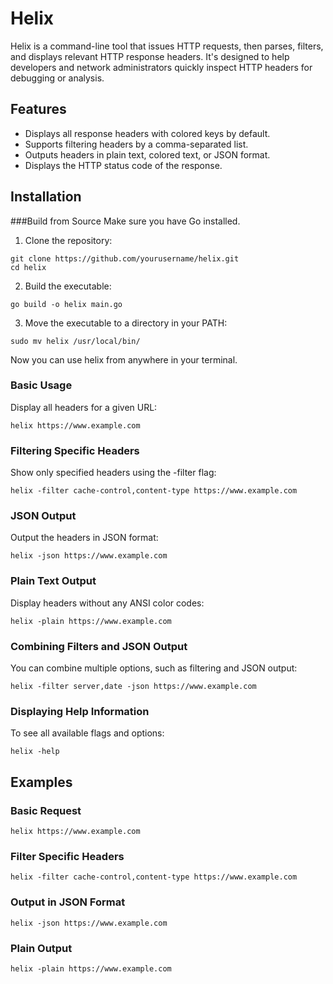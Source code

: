 # Helix
Helix is a command-line tool that issues HTTP requests, then parses, filters, and displays relevant HTTP response headers. It's designed to help developers and network administrators quickly inspect HTTP headers for debugging or analysis.

## Features
- Displays all response headers with colored keys by default.
- Supports filtering headers by a comma-separated list.
- Outputs headers in plain text, colored text, or JSON format.
- Displays the HTTP status code of the response.

## Installation
###Build from Source
Make sure you have Go installed.

1. Clone the repository:
```
git clone https://github.com/yourusername/helix.git
cd helix
```

2. Build the executable:
```
go build -o helix main.go
```

3. Move the executable to a directory in your PATH:
```
sudo mv helix /usr/local/bin/
```

Now you can use helix from anywhere in your terminal.

### Basic Usage
Display all headers for a given URL:
```
helix https://www.example.com
```

### Filtering Specific Headers
Show only specified headers using the -filter flag:
```
helix -filter cache-control,content-type https://www.example.com
```

### JSON Output
Output the headers in JSON format:
```
helix -json https://www.example.com
```

### Plain Text Output
Display headers without any ANSI color codes:
```
helix -plain https://www.example.com
```

### Combining Filters and JSON Output
You can combine multiple options, such as filtering and JSON output:
```
helix -filter server,date -json https://www.example.com
```

### Displaying Help Information
To see all available flags and options:
```
helix -help
```

## Examples
### Basic Request
```
helix https://www.example.com
```

### Filter Specific Headers
```
helix -filter cache-control,content-type https://www.example.com
```

### Output in JSON Format
```
helix -json https://www.example.com
```

### Plain Output
```
helix -plain https://www.example.com
```

